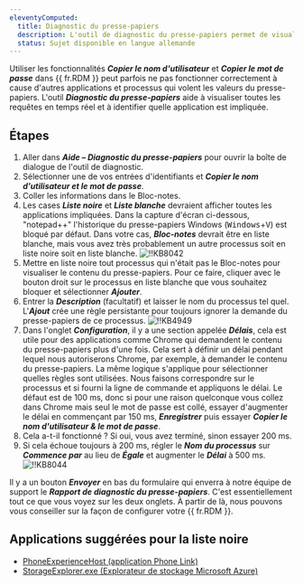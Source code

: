 ```yaml
---
eleventyComputed:
  title: Diagnostic du presse-papiers
  description: L'outil de diagnostic du presse-papiers permet de visualiser toutes les requêtes en temps réel et d'identifier quelle application est impliquée.
  status: Sujet disponible en langue allemande
---
```

Utiliser les fonctionnalités ***Copier le nom d'utilisateur*** et ***Copier le mot de passe*** dans {{ fr.RDM }} peut parfois ne pas fonctionner correctement à cause d'autres applications et processus qui volent les valeurs du presse-papiers. L'outil ***Diagnostic du presse-papiers*** aide à visualiser toutes les requêtes en temps réel et à identifier quelle application est impliquée.

## Étapes
1. Aller dans ***Aide – Diagnostic du presse-papiers*** pour ouvrir la boîte de dialogue de l'outil de diagnostic.
1. Sélectionner une de vos entrées d'identifiants et ***Copier le nom d'utilisateur et le mot de passe***.
1. Coller les informations dans le Bloc-notes.
1. Les cases ***Liste noire*** et ***Liste blanche*** devraient afficher toutes les applications impliquées.
   Dans la capture d'écran ci-dessous, "notepad++" l'historique du presse-papiers Windows (<kbd>Windows</kbd>+<kbd>V</kbd>) est bloqué par défaut. Dans votre cas, ***Bloc-notes*** devrait être en liste blanche, mais vous avez très probablement un autre processus soit en liste noire soit en liste blanche.
   ![!!KB8042](https://cdnweb.devolutions.net/docs/docs_en_kb_KB8042.png)
1. Mettre en liste noire tout processus qui n'était pas le Bloc-notes pour visualiser le contenu du presse-papiers. Pour ce faire, cliquer avec le bouton droit sur le processus en liste blanche que vous souhaitez bloquer et sélectionner ***Ajouter***.
1. Entrer la ***Description*** (facultatif) et laisser le nom du processus tel quel.
   L'***Ajout*** crée une règle persistante pour toujours ignorer la demande du presse-papiers de ce processus.
   ![!!KB4949](https://cdnweb.devolutions.net/docs/docs_en_kb_KB4949.png)
1. Dans l'onglet ***Configuration***, il y a une section appelée ***Délais***, cela est utile pour des applications comme Chrome qui demandent le contenu du presse-papiers plus d'une fois. Cela sert à définir un délai pendant lequel nous autoriserons Chrome, par exemple, à demander le contenu du presse-papiers. La même logique s'applique pour sélectionner quelles règles sont utilisées. Nous faisons correspondre sur le processus et si fourni la ligne de commande et appliquons le délai. Le défaut est de 100 ms, donc si pour une raison quelconque vous collez dans Chrome mais seul le mot de passe est collé, essayer d'augmenter le délai en commençant par 150 ms, ***Enregistrer*** puis essayer ***Copier le nom d'utilisateur & le mot de passe***.
1. Cela a-t-il fonctionné ? Si oui, vous avez terminé, sinon essayer 200 ms.
1. Si cela échoue toujours à 200 ms, régler le ***Nom du processus*** sur ***Commence par*** au lieu de ***Égale*** et augmenter le ***Délai*** à 500 ms.
![!!KB8044](https://cdnweb.devolutions.net/docs/docs_en_kb_KB8044.png)

Il y a un bouton ***Envoyer*** en bas du formulaire qui enverra à notre équipe de support le ***Rapport de diagnostic du presse-papiers***. C'est essentiellement tout ce que vous voyez sur les deux onglets. À partir de là, nous pouvons vous conseiller sur la façon de configurer votre {{ fr.RDM }}.

## Applications suggérées pour la liste noire

* [PhoneExperienceHost (application Phone Link)](https://forum.devolutions.net/topics/39461/paste-once-and-teamviewer#186637)
* [StorageExplorer.exe (Explorateur de stockage Microsoft Azure)](https://github.com/microsoft/AzureStorageExplorer/releases)